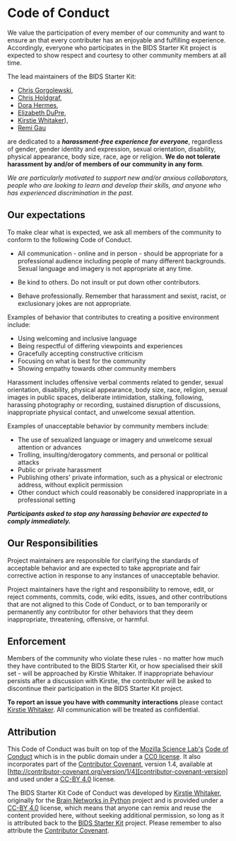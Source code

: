 # Code of Conduct

We value the participation of every member of our community and want to ensure
an that every contributer has an enjoyable and fulfilling experience.
Accordingly, everyone who participates in the BIDS Starter Kit project is
expected to show respect and courtesy to other community members at all time.

The lead maintainers of the BIDS Starter Kit:

-   [Chris Gorgolewski][chrisg-github],
-   [Chris Holdgraf][chrish-github],
-   [Dora Hermes][dora-github],
-   [Elizabeth DuPre][elizabeth-github],
-   [Kirstie Whitaker][kirstie-github]),
-   [Remi Gau][remi-github]

are dedicated to a **_harassment-free experience for everyone_**, regardless of
gender, gender identity and expression, sexual orientation, disability, physical
appearance, body size, race, age or religion. **We do not tolerate harassment by
and/or of members of our community in any form**.

_We are particularly motivated to support new and/or anxious collaborators,
people who are looking to learn and develop their skills, and anyone who has
experienced discrimination in the past._

## Our expectations

To make clear what is expected, we ask all members of the community to conform
to the following Code of Conduct.

-   All communication - online and in person - should be appropriate for a
    professional audience including people of many different backgrounds. Sexual
    language and imagery is not appropriate at any time.

-   Be kind to others. Do not insult or put down other contributors.

-   Behave professionally. Remember that harassment and sexist, racist, or
    exclusionary jokes are not appropriate.

Examples of behavior that contributes to creating a positive environment
include:

-   Using welcoming and inclusive language
-   Being respectful of differing viewpoints and experiences
-   Gracefully accepting constructive criticism
-   Focusing on what is best for the community
-   Showing empathy towards other community members

Harassment includes offensive verbal comments related to gender, sexual
orientation, disability, physical appearance, body size, race, religion, sexual
images in public spaces, deliberate intimidation, stalking, following, harassing
photography or recording, sustained disruption of discussions, inappropriate
physical contact, and unwelcome sexual attention.

Examples of unacceptable behavior by community members include:

-   The use of sexualized language or imagery and unwelcome sexual attention or
    advances
-   Trolling, insulting/derogatory comments, and personal or political attacks
-   Public or private harassment
-   Publishing others' private information, such as a physical or electronic
    address, without explicit permission
-   Other conduct which could reasonably be considered inappropriate in a
    professional setting

**_Participants asked to stop any harassing behavior are expected to comply
immediately._**

## Our Responsibilities

Project maintainers are responsible for clarifying the standards of acceptable
behavior and are expected to take appropriate and fair corrective action in
response to any instances of unacceptable behavior.

Project maintainers have the right and responsibility to remove, edit, or reject
comments, commits, code, wiki edits, issues, and other contributions that are
not aligned to this Code of Conduct, or to ban temporarily or permanently any
contributor for other behaviors that they deem inappropriate, threatening,
offensive, or harmful.

## Enforcement

Members of the community who violate these rules - no matter how much they have
contributed to the BIDS Starter Kit, or how specialised their skill set - will
be approached by Kirstie Whitaker. If inappropriate behaviour persists after a
discussion with Kirstie, the contributer will be asked to discontinue their
participation in the BIDS Starter Kit project.

**To report an issue you have with community interactions** please contact
[Kirstie Whitaker][kirstie-github]. All communication will be treated as
confidential.

## Attribution

This Code of Conduct was built on top of the [Mozilla Science
Lab's][mozilla-science-home] [Code of Conduct][mozilla-science-coc] which is in
the public domain under a [CC0 license][cc0-link]. It also incorporates part of
the [Contributor Covenant][contributor-covenant-home], version 1.4, available at
[http://contributor-covenant.org/version/1/4][contributor-covenant-version] and
used under a [CC-BY 4.0][ccby-link] license.

The BIDS Starter Kit Code of Conduct was developed by [Kirstie
Whitaker][kirstie-github], originally for the [Brain Networks in
Python][bnip-repo] project and is provided under a [CC-BY 4.0][ccby-link]
license, which means that anyone can remix and reuse the content provided here,
without seeking additional permission, so long as it is attributed back to the
[BIDS Starter Kit][bsk-repo] project. Please remember to also attribute the
[Contributor Covenant][contributor-covenant-home].

[contributor-covenant-home]: http://contributor-covenant.org
[contributor-covenant-version]: http://contributor-covenant.org/version/1/4
[ccby-link]: https://creativecommons.org/licenses/by/4.0
[cc0-link]: https://creativecommons.org/publicdomain/zero/1.0
[chrisg-github]: https://github.com/chrisgorgo
[chrish-github]: https://github.com/choldgraf
[dora-github]: https://github.com/dorahermes
[elizabeth-github]: https://github.com/emdupre
[kirstie-github]: https://github.com/kirstiejane
[remi-github]: https://github.com/Remi-Gau
[bnip-repo]: https://github.com/WhitakerLab/BrainNetworksInPython
[bsk-repo]: https://github.com/bids-standard/bids-starter-kit
[mozilla-science-home]: https://github.com/mozillascience
[mozilla-science-coc]: https://github.com/mozillascience/code_of_conduct
